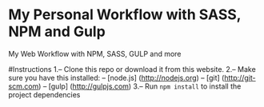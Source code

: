 # My Personal Workflow with SASS, NPM and Gulp
My Web Workflow with NPM, SASS, GULP and more

#Instructions
1.– Clone this repo or download it from this website.
2.– Make sure you have this installed:
    – [node.js] (http://nodejs.org)
    – [git] (http://git-scm.com)
    – [gulp] (http://gulpjs.com)
3.– Run `npm install` to install the project dependencies
